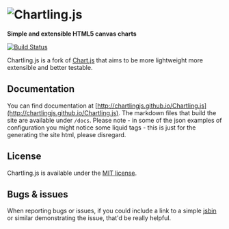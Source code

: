 # ![Chartling.js](http://i.imgur.com/jqt9Jaz.png)
__Simple and extensible HTML5 canvas charts__

[![Build Status](https://travis-ci.org/chartlingjs/Chartling.js.svg?branch=master)](https://travis-ci.org/chartlingjs/Chartling.js)

Chartling.js is a fork of [Chart.js](https://github.com/nnnick/Chart.js) that aims to be more lightweight more extensible and better testable.

## Documentation

You can find documentation at [http://chartlingjs.github.io/Chartling.js](http://chartlingjs.github.io/Chartling.js).
The markdown files that build the site are available under `/docs`.
Please note - in some of the json examples of configuration you might notice some liquid tags - this is just for the generating the site html, please disregard.

## License

Chartling.js is available under the [MIT license](http://opensource.org/licenses/MIT).

## Bugs & issues

When reporting bugs or issues, if you could include a link to a simple [jsbin](http://jsbin.com) or similar demonstrating the issue, that'd be really helpful.
